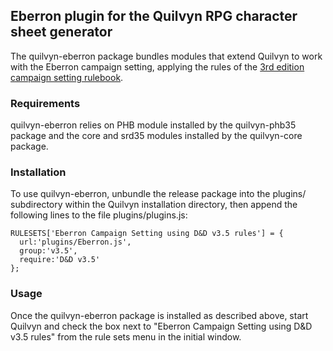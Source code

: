 ## Eberron plugin for the Quilvyn RPG character sheet generator

The quilvyn-eberron package bundles modules that extend Quilvyn to work with
the Eberron campaign setting, applying the rules of the
<a href="https://www.dmsguild.com/product/28474/Eberron-Campaign-Setting-3e">3rd edition campaign setting rulebook</a>.

### Requirements

quilvyn-eberron relies on PHB module installed by the quilvyn-phb35 package
and the core and srd35 modules installed by the quilvyn-core package.

### Installation

To use quilvyn-eberron, unbundle the release package into the plugins/
subdirectory within the Quilvyn installation directory, then append the
following lines to the file plugins/plugins.js:

    RULESETS['Eberron Campaign Setting using D&D v3.5 rules'] = {
      url:'plugins/Eberron.js',
      group:'v3.5',
      require:'D&D v3.5'
    };

### Usage

Once the quilvyn-eberron package is installed as described above, start Quilvyn
and check the box next to "Eberron Campaign Setting using D&D v3.5 rules" from
the rule sets menu in the initial window.
